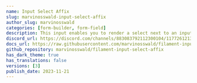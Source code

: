 ```yaml
---
name: Input Select Affix
slug: marvinosswald-input-select-affix
author_slug: marvinosswald
categories: [form-builder, form-field]
description: This input enables you to render a select next to an input in a seamless fashion.
discord_url: https://discord.com/channels/883083792112300104/1177261213906903123
docs_url: https://raw.githubusercontent.com/marvinosswald/filament-input-select-affix/main/README.md
github_repository: marvinosswald/filament-input-select-affix
has_dark_theme: true
has_translations: false
versions: [3]
publish_date: 2023-11-21
---
```

